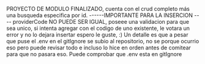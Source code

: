 PROYECTO DE MODULO FINALIZADO, cuenta con el crud completo más una busqueda especifica por id.
------IMPORTANTE PARA LA INSERCION ----
providerCode NO PUEDE SER IGUAL, poseee una validacion para que sea unico, si intenta agregar con el codigo de uno existente, le votara un error y no lo dejara insertar
espero le guste, :)
Un detalle es que a pesar que puse el .env en el gitIgnore se subio al repositorio, no se porque ocurrio eso pero puede revisar todo e incluso lo hice en orden antes de comitear para que no pasara eso.
Puede comprobar que .env esta en gitIgnore
